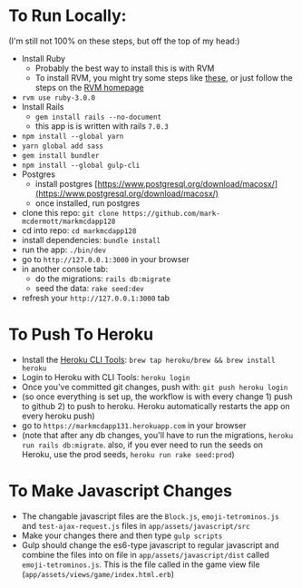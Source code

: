 # To Run Locally:
(I'm still not 100% on these steps, but off the top of my head:)

- Install Ruby
  - Probably the best way to install this is with RVM
  - To install RVM, you might try some steps like [these](https://nrogap.medium.com/install-rvm-in-macos-step-by-step-d3b3c236953b), or just follow the steps on the [RVM homepage](https://rvm.io/rvm/install)
- `rvm use ruby-3.0.0`
- Install Rails
  - `gem install rails --no-document`
  - this app is is written with rails `7.0.3`
- `npm install --global yarn`
- `yarn global add sass`
- `gem install bundler`
- `npm install --global gulp-cli`
- Postgres
  - install postgres [https://www.postgresql.org/download/macosx/](https://www.postgresql.org/download/macosx/)
  - once installed, run postgres
- clone this repo: `git clone https://github.com/mark-mcdermott/markmcdapp128`
- cd into repo: `cd markmcdapp128`
- install dependencies: `bundle install`
- run the app: `./bin/dev`
- go to `http://127.0.0.1:3000` in your browser
- in another console tab:
  - do the migrations: `rails db:migrate`
  - seed the data: `rake seed:dev`
- refresh your `http://127.0.0.1:3000` tab

# To Push To Heroku
- Install the [Heroku CLI Tools](https://devcenter.heroku.com/articles/heroku-cli#install-the-heroku-cli): `brew tap heroku/brew && brew install heroku
`
- Login to Heroku with CLI Tools: `heroku login`
- Once you've committed git changes, push with: `git push heroku login`
- (so once everything is set up, the workflow is with every change 1) push to github 2) to push to heroku. Heroku automatically restarts the app on every heroku push)
- go to `https://markmcdapp131.herokuapp.com` in your browser
- (note that after any db changes, you'll have to run the migrations, `heroku run rails db:migrate`. also, if you ever need to run the seeds on Heroku, use the prod seeds, `heroku run rake seed:prod`)

# To Make Javascript Changes 
- The changable javascript files are the `Block.js`, `emoji-tetrominos.js` and `test-ajax-request.js` files in `app/assets/javascript/src`
- Make your changes there and then type `gulp scripts`
- Gulp should change the es6-type javascript to regular javascript and combine the files into on file in `app/assets/javascript/dist` called `emoji-tetrominos.js`. This is the file called in the game view file (`app/assets/views/game/index.html.erb`)